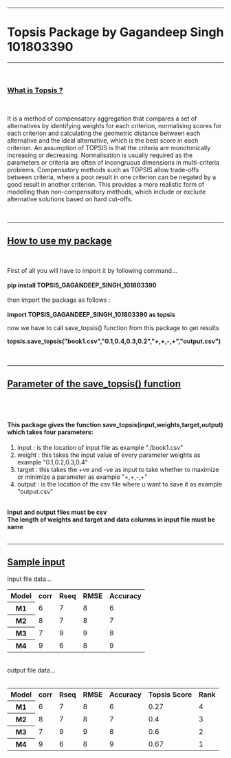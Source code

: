 
<hr>
<h1>Topsis Package by Gagandeep Singh 101803390</h1>
<hr>
<br>
<h3><u>What is Topsis ?</u></h3>
<br>
<p>It is a method of compensatory aggregation that compares a set of alternatives by identifying weights for each criterion, normalising scores for each criterion and calculating the geometric distance between each alternative and the ideal alternative, which is the best score in each criterion. An assumption of TOPSIS is that the criteria are monotonically increasing or decreasing. Normalisation is usually required as the parameters or criteria are often of incongruous dimensions in multi-criteria problems. Compensatory methods such as TOPSIS allow trade-offs between criteria, where a poor result in one criterion can be negated by a good result in another criterion. This provides a more realistic form of modelling than non-compensatory methods, which include or exclude alternative solutions based on hard cut-offs.</p>
<br>
<hr>
<h2><u>How to use my package</u></h2><br>
<p>First of all you will have to import it by following command...
<br><br><b>pip install TOPSIS_GAGANDEEP_SINGH_101803390</b><br><br>
then import the package as follows : <br><br>
<b>import TOPSIS_GAGANDEEP_SINGH_101803390 as topsis</b><br>
<p>now we have to call save_topsis() function from this package to get results</p>
<b>topsis.save_topsis("book1.csv","0.1,0.4,0.3,0.2","+,+,-,+","output.csv")</b><br><br>
<br><hr>
<h2><u>Parameter of the save_topsis() function</u><h2><br>
<h4>This package gives the function save_topsis(input,weights,target,output) which takes four parameters:</h4>
   
<ol> 
    <li> input : is the location of input file as example "./book1.csv"</li>
    <li> weight : this takes the input value of every parameter weights as example     "0.1,0.2,0.3,0.4" </li>
    <li> target : this takes the +ve and -ve as input to take whether to maximize or minimize a parameter as example "+,+,-,+"</li>
    <li> output : is the location of the csv file where u want to save it as example "output.csv"</li>
</ol>  
<br>
<b>Input and output files must be csv</b><br>
<b>The length of weights and target and data columns in input file must be same</b><br><br>
<hr>
<h2><u>Sample input</u></h2>
<p>Input file data...</p>
<table>
  <tr>
    <th>Model</th>
    <th>corr</th>
    <th>Rseq</th>
    <th>RMSE</th>
    <th>Accuracy</th>
  </tr>
  <tr>
    <th>M1</th>
    <td>6</td>
    <td>7</td>
    <td>8</td>
    <td>6</td>
  </tr>
  <tr>
    <th>M2</th>
    <td>8</th>
    <td>7</td>
    <td>8</td>
    <td>7</td>
  </tr>
  <tr>
    <th>M3</th>
    <td>7</td>
    <td>9</td>
    <td>9</td>
    <td>8</td>
  </tr>
  <tr>
    <th>M4</th>
    <td>9</td>
    <td>6</td>
    <td>8</td>
    <td>9</td>
  </tr>
</table>
<br>
output file data...<br><br>
<table>
  <tr>
    <th>Model</th>
    <th>corr</th>
    <th>Rseq</th>
    <th>RMSE</th>
    <th>Accuracy</th>
    <th>Topsis Score</th>
    <th>Rank</th>
  </tr>
  <tr>
    <th>M1</th>
    <td>6</td>
    <td>7</td>
    <td>8</td>
    <td>6</td>
    <td>0.27</td>
    <td>4</td>
  </tr>
  <tr>
    <th>M2</th>
    <td>8</th>
    <td>7</td>
    <td>8</td>
    <td>7</td>
    <td>0.4</td>
    <td>3</td>
  </tr>
  <tr>
    <th>M3</th>
    <td>7</td>
    <td>9</td>
    <td>9</td>
    <td>8</td>
    <td>0.6</td>
    <td>2</td>
  </tr>
  <tr>
    <th>M4</th>
    <td>9</td>
    <td>6</td>
    <td>8</td>
    <td>9</td>
    <td>0.67</td>
    <td>1</td>
  </tr>
</table>
